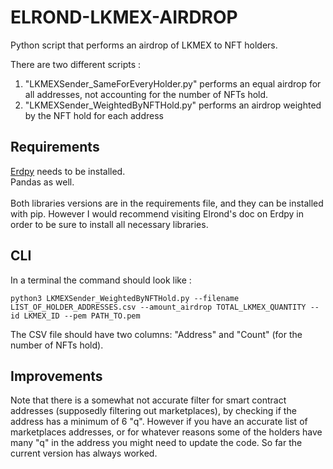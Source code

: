 # ELROND-LKMEX-AIRDROP
Python script that performs an airdrop of LKMEX to NFT holders. 

There are two different scripts : 
<ol>
  <li>"LKMEXSender_SameForEveryHolder.py" performs an equal airdrop for all addresses, not accounting for the number of NFTs hold.
</li>
  <li>"LKMEXSender_WeightedByNFTHold.py" performs an airdrop weighted by the NFT hold for each address</li>
</ol>


## Requirements

[Erdpy](https://docs.elrond.com/sdk-and-tools/erdpy/installing-erdpy/) needs to be installed.  <br>
Pandas as well.  <br>  <br>
Both libraries versions are in the requirements file, and they can be installed with pip. However I would recommend visiting Elrond's doc on Erdpy in order to be sure to install all necessary libraries.

## CLI

In a terminal the command should look like :

```python3 LKMEXSender_WeightedByNFTHold.py --filename LIST_OF_HOLDER_ADDRESSES.csv --amount_airdrop TOTAL_LKMEX_QUANTITY --id LKMEX_ID --pem PATH_TO.pem```

The CSV file should have two columns: "Address" and "Count" (for the number of NFTs hold). 


## Improvements

Note that there is a somewhat not accurate filter for smart contract addresses (supposedly filtering out marketplaces), by checking if the address has a minimum of 6 "q". However if you have an accurate list of marketplaces addresses, or for whatever reasons some of the holders have many "q" in the address you might need to update the code. So far the current version has always worked.
